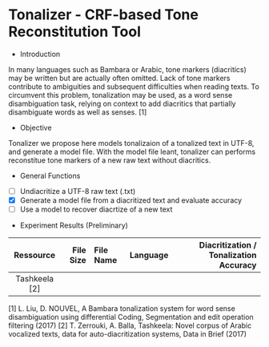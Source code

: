 # Tonalizer - CRF-based Tone Reconstitution Tool

* Introduction

In many languages such as Bambara or Arabic, tone markers (diacritics) may be written but are actually often omitted. Lack of tone markers contribute to ambiguities and subsequent difficulties when reading texts. To circumvent this problem, tonalization may be used, as a word sense disambiguation task, relying on context to add diacritics that partially disambiguate words as well as senses. [1]


* Objective 

Tonalizer we propose here models tonalizaion of a tonalized text in UTF-8, and generate a model file. With the model file leant, tonalizer can performs reconstitue tone markers of a new raw text without diacritics. 
	
* General Functions
- [ ] Undiacritize a UTF-8 raw text (.txt)
- [x] Generate a model file from a diacritized text and evaluate accuracy
- [ ] Use a model to recover diacrtize of a new text

* Experiment Results (Preliminary)

|     Ressource | File Size | File Name | Language | Diacritization / Tonalization Accuracy |
|:-------------:|----------:|:----------|:--------:|---------------------------------------:|
| Tashkeela [2] |           |           |          |                                        |

[1] L. Liu, D. NOUVEL, A Bambara tonalization system for word sense disambiguation using differential Coding, Segmentation and edit operation filtering (2017)
[2] T. Zerrouki, A. Balla, Tashkeela: Novel corpus of Arabic vocalized texts, data for auto-diacritization systems, Data in Brief (2017)

